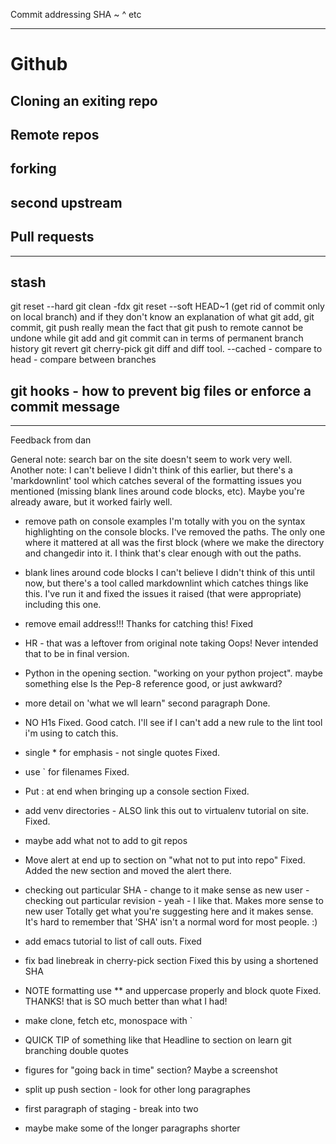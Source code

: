Commit addressing SHA ~ ^ etc

----------------------------------------------------------

# Github

## Cloning an exiting repo

## Remote repos

## forking

## second upstream

## Pull requests

----------------------------------------------------------

## stash

git reset --hard
git clean -fdx
git reset --soft HEAD~1 (get rid of commit only on local branch)
and if they don't know an explanation of what git add, git commit, git push really mean the fact that git push to remote cannot be undone while git add and git commit can in terms of permanent branch history
git revert
git cherry-pick
git diff and diff tool.  --cached - compare to head - compare between branches

## git hooks - how to prevent big files or enforce a commit message

----------------------------------------------------------

Feedback from dan

General note: search bar on the site doesn't seem to work very well. 
Another note: I can't believe I didn't think of this earlier, but there's a 'markdownlint' tool which catches several of the formatting issues you mentioned (missing blank lines around code blocks, etc).  Maybe you're already aware, but it worked fairly well. 

* remove path on console examples
   I'm totally with you on the syntax highlighting on the console blocks.  I've removed the
   paths.  The only one where it mattered at all was the first block (where we make the directory
   and changedir into it.  I think that's clear enough with out the paths.

* blank lines around code blocks
   I can't believe I didn't think of this until now, but there's a tool called
   markdownlint which catches things like this.  I've run it and fixed the issues
   it raised (that were appropriate) including this one.

* remove email address!!!
   Thanks for catching this!  Fixed

* HR - that was a leftover from original note taking
   Oops!  Never intended that to be in final version.  

* Python in the opening section.  "working on your python project". maybe something else
   Is the Pep-8 reference good, or just awkward?

* more detail on 'what we wll learn" second paragraph
   Done. 

* NO H1s
   Fixed.  Good catch.  I'll see if I can't add a new rule to the lint tool i'm using to catch this.

* single * for emphasis - not single quotes
   Fixed.
* use ` for filenames
   Fixed.
* Put : at end when bringing up a console section
   Fixed.
* add venv directories - ALSO link this out to virtualenv tutorial on site.
   Fixed.

* maybe add what not to add to git repos
* Move alert at end up to section on "what not to put into repo"
   Fixed.  Added the new section and moved the alert there.

* checking out particular SHA - change to it make sense as new user - checking out particular revision - yeah - I like that.  Makes more sense to new user
   Totally get what you're suggesting here and it makes sense.  It's hard to remember that 'SHA' isn't a normal word for most people. :)

* add emacs tutorial to list of call outs.
   Fixed

* fix bad linebreak in cherry-pick section 
   Fixed this by using a shortened SHA

* NOTE formatting use ** and uppercase properly and block quote 
   Fixed.  THANKS!  that is SO much better than what I had!

* make clone, fetch etc, monospace with `
* QUICK TIP of something like that Headline to section on learn git branching double quotes
* figures for "going back in time" section?  Maybe a screenshot

* split up push section - look for other long paragraphes
* first paragraph of staging - break into two
* maybe make some of the longer paragraphs shorter


